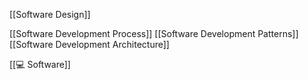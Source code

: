 [[Software Design]]

[[Software Development Process]]
[[Software Development Patterns]]
[[Software Development Architecture]]



[[💻 Software]]
